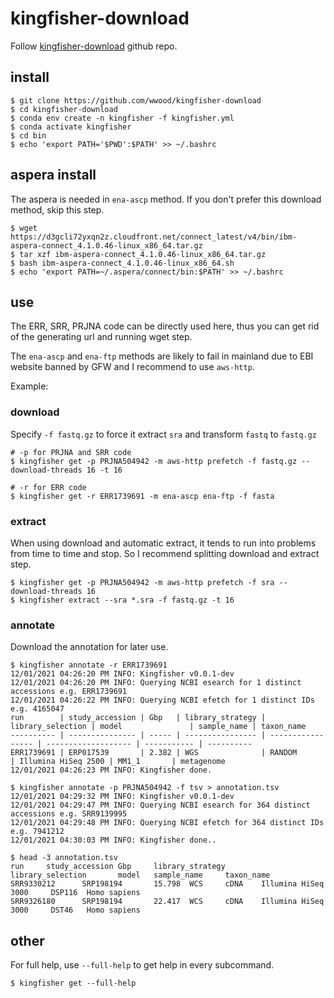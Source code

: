 # kingfisher-download

Follow [kingfisher-download](https://github.com/wwood/kingfisher-download) github repo.

## install

```
$ git clone https://github.com/wwood/kingfisher-download
$ cd kingfisher-download
$ conda env create -n kingfisher -f kingfisher.yml
$ conda activate kingfisher
$ cd bin
$ echo 'export PATH='$PWD':$PATH' >> ~/.bashrc
```

## aspera install
The aspera is needed in `ena-ascp` method. If you don't prefer this download method, skip this step.
```
$ wget https://d3gcli72yxqn2z.cloudfront.net/connect_latest/v4/bin/ibm-aspera-connect_4.1.0.46-linux_x86_64.tar.gz
$ tar xzf ibm-aspera-connect_4.1.0.46-linux_x86_64.tar.gz
$ bash ibm-aspera-connect_4.1.0.46-linux_x86_64.sh
$ echo 'export PATH=~/.aspera/connect/bin:$PATH' >> ~/.bashrc
```

## use

The ERR, SRR, PRJNA code can be directly used here, thus you can get rid of the generating url and running wget step.

The `ena-ascp` and `ena-ftp` methods are likely to fail in mainland due to EBI website banned by GFW and I recommend to use `aws-http`.

Example:

### download

Specify `-f fastq.gz` to force it extract `sra` and transform `fastq` to `fastq.gz`
```
# -p for PRJNA and SRR code
$ kingfisher get -p PRJNA504942 -m aws-http prefetch -f fastq.gz --download-threads 16 -t 16

# -r for ERR code
$ kingfisher get -r ERR1739691 -m ena-ascp ena-ftp -f fasta
```

### extract

When using download and automatic extract, it tends to run into problems from time to time and stop. So I recommend splitting download and extract step.

```
$ kingfisher get -p PRJNA504942 -m aws-http prefetch -f sra --download-threads 16
$ kingfisher extract --sra *.sra -f fastq.gz -t 16

```

### annotate
Download the annotation for later use.

```
$ kingfisher annotate -r ERR1739691
12/01/2021 04:26:20 PM INFO: Kingfisher v0.0.1-dev
12/01/2021 04:26:20 PM INFO: Querying NCBI esearch for 1 distinct accessions e.g. ERR1739691
12/01/2021 04:26:22 PM INFO: Querying NCBI efetch for 1 distinct IDs e.g. 4165047
run        | study_accession | Gbp   | library_strategy | library_selection | model               | sample_name | taxon_name
---------- | --------------- | ----- | ---------------- | ----------------- | ------------------- | ----------- | ----------
ERR1739691 | ERP017539       | 2.382 | WGS              | RANDOM            | Illumina HiSeq 2500 | MM1_1       | metagenome
12/01/2021 04:26:23 PM INFO: Kingfisher done.

$ kingfisher annotate -p PRJNA504942 -f tsv > annotation.tsv
12/01/2021 04:29:32 PM INFO: Kingfisher v0.0.1-dev
12/01/2021 04:29:47 PM INFO: Querying NCBI esearch for 364 distinct accessions e.g. SRR9139995
12/01/2021 04:29:48 PM INFO: Querying NCBI efetch for 364 distinct IDs e.g. 7941212
12/01/2021 04:30:03 PM INFO: Kingfisher done..

$ head -3 annotation.tsv
run     study_accession Gbp     library_strategy        library_selection       model   sample_name     taxon_name
SRR9330212      SRP198194       15.798  WCS     cDNA    Illumina HiSeq 3000     DSP116  Homo sapiens
SRR9326180      SRP198194       22.417  WCS     cDNA    Illumina HiSeq 3000     DST46   Homo sapiens
```


## other
For full help, use `--full-help` to get help in every subcommand.

```
$ kingfisher get --full-help
```